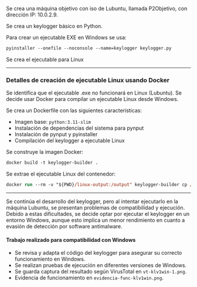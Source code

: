 Se crea una máquina objetivo con iso de Lubuntu, llamada P2Objetivo, con dirección IP: 10.0.2.9.

Se crea un keylogger básico en Python.

Para crear un ejecutable EXE en Windows se usa:
```ps
pyinstaller --onefile --noconsole --name=keylogger keylogger.py
```

Se crea el ejecutable para Linux

---
### Detalles de creación de ejecutable Linux usando Docker

Se identifica que el ejecutable .exe no funcionará en Linux (Lubuntu). Se decide usar Docker para compilar un ejecutable Linux desde Windows.

Se crea un Dockerfile con las siguientes características:
- Imagen base: `python:3.11-slim`
- Instalación de dependencias del sistema para pynput
- Instalación de pynput y pyinstaller
- Compilación del keylogger a ejecutable Linux

Se construye la imagen Docker:
```ps
docker build -t keylogger-builder .
```

Se extrae el ejecutable Linux del contenedor:
```ps
docker run --rm -v "${PWD}/linux-output:/output" keylogger-builder cp /app/dist/keylogger /output/
```

---

Se continúa el desarrollo del keylogger, pero al intentar ejecutarlo en la máquina Lubuntu, se presentan problemas de compatibilidad y ejecución. Debido a estas dificultades, se decide optar por ejecutar el keylogger en un entorno Windows, aunque esto implica un menor rendimiento en cuanto a evasión de detección por software antimalware.

#### Trabajo realizado para compatibilidad con Windows

- Se revisa y adapta el código del keylogger para asegurar su correcto funcionamiento en Windows.
- Se realizan pruebas de ejecución en diferentes versiones de Windows.
- Se guarda captura del resultado según VirusTotal en `vt-klv1win-1.png`.
- Evidencia de funcionamiento en `evidencia-func-klv1win.png`.
